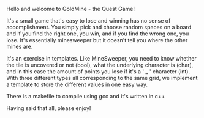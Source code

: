 Hello and welcome to GoldMine - the Quest Game! 

It's a small game that's easy to lose and winning has no sense of accomplishment. You simply pick and choose random spaces on a board and if you find the right one, you win, and if you find the wrong one, you lose. It's essentially minesweeper but it doesn't tell you where the other mines are.

It's an exercise in templates. Like MineSweeper, you need to know whether the tile is uncovered or not (bool), what the underlying character is (char), and in this case the amount of points you lose if it's a ' _ ' character (int). With three different types all corresponding to the same grid, we implement a template to store the different values in one easy way. 

There is a makefile to compile using gcc and it's written in c++

Having said that all, please enjoy!
